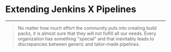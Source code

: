 # Extending Jenkins X Pipelines

---


> No matter how much effort the community puts into creating build packs, it is almost sure that they will not fulfill all our needs. Every organization has something "special" and that inevitably leads to discrepancies between generic and tailor-made pipelines.